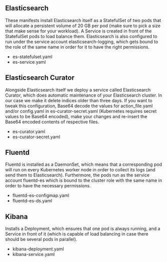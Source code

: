 ## Elasticsearch

These manifests install Elasticsearch itself as a StatefulSet of two pods that will allocate a persistent volume of 20 GB per pod (make sure to pick a size that make sense for your workload). A Service is created in front of the StatefulSet pods to load balance them.
Elasticsearch is also configured to run under the service account elasticsearch-logging, which gets bound to the role of the same name in order for it to have the right permissions.

* es-statefulset.yaml
* es-service.yaml

## Elasticsearch Curator

Alongside Elasticsearch itself we deploy a service called Elasticsearch Curator, which does automatic maintenance of your Elasticsearch cluster. In our case we make it delete indices older than three days. If you want to tweak this configuration, Base64 decode the values for action_file.yaml and/or config.yaml in es-curator-secret.yaml (Kubernetes requires secret values to be Base64 encoded), make your changes and re-insert the Base64 encoded contents of respective files.

* es-curator.yaml
* es-curator-secret.yaml

## Fluentd

Fluentd is installed as a DaemonSet, which means that a corresponding pod will run on every Kubernetes worker node in order to collect its logs (and send them to Elasticsearch). Furthermore, the pods run as the service account fluentd-es which is bound to the cluster role with the same name in order to have the necessary permissions.

* fluentd-es-configmap.yaml
* fluentd-es-ds.yaml

## Kibana

Installs a Deployment, which ensures that one pod is always running, and a Service in front of it (which is capable of load balancing in case there should be several pods in parallel).

* kibana-deployment.yaml
* kibana-service.yaml
